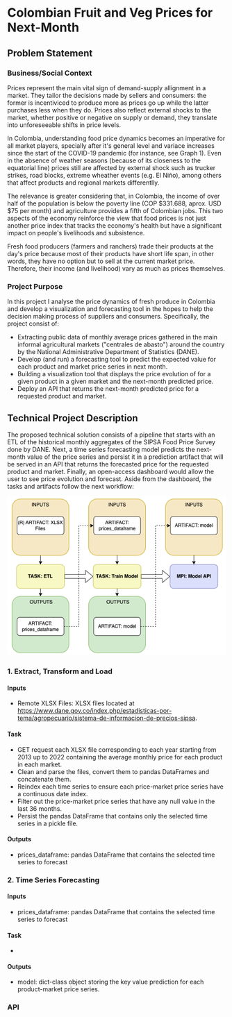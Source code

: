 # Colombian Fruit and Veg Prices for Next-Month
## Problem Statement
### Business/Social Context

Prices represent the main vital sign of demand-supply allignment in a market. They tailor the decisions made by sellers and consumers: the former is incentiviced to produce more as prices go up while the latter purchases less when they do. Prices also reflect external shocks to the market, whether positive or negative on supply or demand, they translate into unforeseeable shifts in price levels.

In Colombia, understanding food price dynamics becomes an imperative for all market players, specially after it's general level and variace increases since the start of the COVID-19 pandemic (for instance, see Graph 1). Even in the absence of weather seasons (because of its closeness to the equatorial line) prices still are affected by external shock such as trucker strikes, road blocks, extreme wheather events (e.g. El Niño), among others that affect products and regional markets differentlly.

The relevance is greater considering that, in Colombia, the income of over half of the population is below the poverty line (COP $331.688, aprox. USD $75 per month) and agriculture provides a fifth of Colombian jobs. This two aspects of the economy reinforce the view that food prices is not just another price index that tracks the economy's health but have a significant impact on people's livelihoods and subsistence. 

Fresh food producers (farmers and ranchers) trade their products at the day's price because most of their products have short life span, in other words, they have no option but to sell at the current market price. Therefore, their income (and livelihood) vary as much as prices themselves.

### Project Purpose

In this project I analyse the price dynamics of fresh produce in Colombia and develop a visualization and forecasting tool in the hopes to help the decision making process of suppliers and consumers. Specifically, the project consist of:
* Extracting public data of monthly average prices gathered in the main informal agricultural markets ("centrales de abasto") around the country by the National Administrative Department of Statistics (DANE). 
* Develop (and run) a forecasting tool to predict the expected value for each product and market price series in next month.
* Building a visualization tool that displays the price evolution of for a given product in a given market and the next-month predicted price.
* Deploy an API that returns the next-month predicted price for a requested product and market.

## Technical Project Description
The proposed technical solution consists of a pipeline that starts with an ETL of the historical monthly aggregates of the SIPSA Food Price Survey done by DANE. Next, a time series forecasting model predicts the next-month value of the price series and persist it in a prediction artifact that will be served in an API that returns the forecasted price for the requested product and market.
Finally, an open-access dashboard would allow the user to see price evolution and forecast. Aside from the dashboard, the tasks and artifacts follow the next workflow:


![taskflow](images/col_food_prices_taskflow.png)


### 1. Extract, Transform and Load
#### Inputs 
* Remote XLSX Files: XLSX files located at https://www.dane.gov.co/index.php/estadisticas-por-tema/agropecuario/sistema-de-informacion-de-precios-sipsa.

#### Task
* GET request each XLSX file corresponding to each year starting from 2013 up to 2022 containing the average monthly price for each product in each market.
* Clean and parse the files, convert them to pandas DataFrames and concatenate them.
* Reindex each time series to ensure each price-market price series have a continuous date index.
* Filter out the price-market price series that have any null value in the last 36 months.
* Persist the pandas DataFrame that contains only the selected time series in a pickle file.

#### Outputs
* prices_dataframe: pandas DataFrame that contains the selected time series to forecast

### 2. Time Series Forecasting
#### Inputs 
* prices_dataframe: pandas DataFrame that contains the selected time series to forecast

#### Task
* 

#### Outputs
* model: dict-class object storing the key value prediction for each product-market price series.

### API
